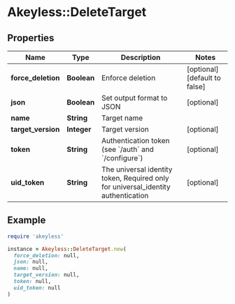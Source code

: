 # Akeyless::DeleteTarget

## Properties

| Name | Type | Description | Notes |
| ---- | ---- | ----------- | ----- |
| **force_deletion** | **Boolean** | Enforce deletion | [optional][default to false] |
| **json** | **Boolean** | Set output format to JSON | [optional] |
| **name** | **String** | Target name |  |
| **target_version** | **Integer** | Target version | [optional] |
| **token** | **String** | Authentication token (see &#x60;/auth&#x60; and &#x60;/configure&#x60;) | [optional] |
| **uid_token** | **String** | The universal identity token, Required only for universal_identity authentication | [optional] |

## Example

```ruby
require 'akeyless'

instance = Akeyless::DeleteTarget.new(
  force_deletion: null,
  json: null,
  name: null,
  target_version: null,
  token: null,
  uid_token: null
)
```

